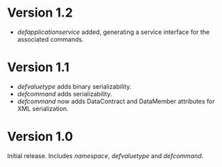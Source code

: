 # Version 1.2

* _defapplicationservice_ added, generating a service interface for the associated commands.

# Version 1.1

* _defvaluetype_ adds binary serializability.
* _defcommand_ adds serializability.
* _defcommand_ now adds DataContract and DataMember attributes for XML serialization.


# Version 1.0
Initial release.
Includes _namespace_, _defvaluetype_ and _defcommand_.
